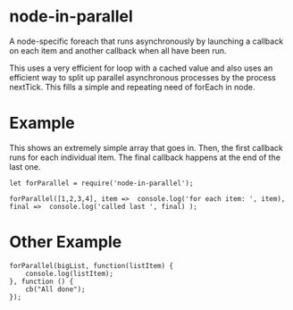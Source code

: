 # node-in-parallel
A node-specific foreach that runs asynchronously by launching a callback on each item and another callback when all have been run.

This uses a very efficient for loop with a cached value and also uses an efficient way to split up parallel asynchronous processes by the process nextTick. This fills a simple and repeating need of forEach in node.

# Example

This shows an extremely simple array that goes in. Then, the first callback runs for each individual item. The final callback happens at the end of the last one.

```
let forParallel = require('node-in-parallel');

forParallel([1,2,3,4], item =>	console.log('for each item: ', item), final =>	console.log('called last ', final) );
```

# Other Example


```
forParallel(bigList, function(listItem) {
	console.log(listItem);
}, function () {
	cb("All done");
});
```
